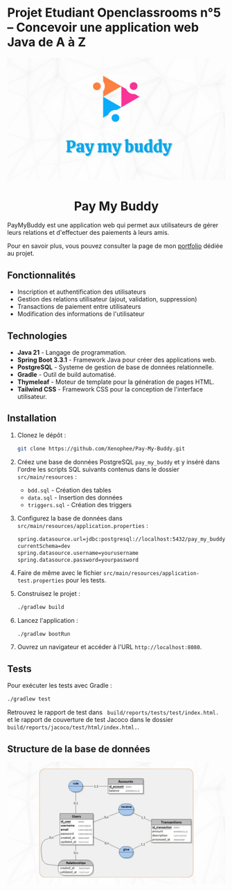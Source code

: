 # Projet Etudiant Openclassrooms n°5 – Concevoir une application web Java de A à Z



<img src="/preview.jpg" alt="Logo de l'application">

<h1 align="center">Pay My Buddy</h1>

PayMyBuddy est une application web qui permet aux utilisateurs de gérer leurs relations et d'effectuer des paiements à leurs amis.

Pour en savoir plus, vous pouvez consulter la page de mon [portfolio](https://perrine-dassonville.dev/portfolio/projet/pay-my-buddy) dédiée au projet.

## Fonctionnalités

- Inscription et authentification des utilisateurs
- Gestion des relations utilisateur (ajout, validation, suppression)
- Transactions de paiement entre utilisateurs
- Modification des informations de l'utilisateur


## Technologies

- **Java 21** - Langage de programmation.
- **Spring Boot 3.3.1** - Framework Java pour créer des applications web.
- **PostgreSQL** - Systeme de gestion de base de données relationnelle.
- **Gradle** - Outil de build automatisé.
- **Thymeleaf** - Moteur de template pour la génération de pages HTML.
- **Tailwind CSS** - Framework CSS pour la conception de l'interface utilisateur.



## Installation


1. Clonez le dépôt :
    ```sh
    git clone https://github.com/Xenophee/Pay-My-Buddy.git
    ```


2. Créez une base de données PostgreSQL `pay_my_buddy` et y inséré dans l'ordre les scripts SQL suivants contenus dans le dossier `src/main/resources` :
    - `bdd.sql` - Création des tables
    - `data.sql` - Insertion des données
    - `triggers.sql` - Création des triggers

   
3. Configurez la base de données dans `src/main/resources/application.properties` :
    ```properties
    spring.datasource.url=jdbc:postgresql://localhost:5432/pay_my_buddy?currentSchema=dev
    spring.datasource.username=yourusername
    spring.datasource.password=yourpassword
    ```


4. Faire de même avec le fichier `src/main/resources/application-test.properties` pour les tests.


5. Construisez le projet :
    ```sh
    ./gradlew build
    ```


6. Lancez l'application :
    ```sh
    ./gradlew bootRun
    ```


7. Ouvrez un navigateur et accéder à l'URL `http://localhost:8080`.


## Tests


Pour exécuter les tests avec Gradle :
```sh
./gradlew test
```

Retrouvez le rapport de test dans ` build/reports/tests/test/index.html.` et le rapport de couverture de test Jacoco dans le dossier ` build/reports/jacoco/test/html/index.html.`.



## Structure de la base de données

<img src="/resources/bdd.jpg" alt="Logo de l'application">